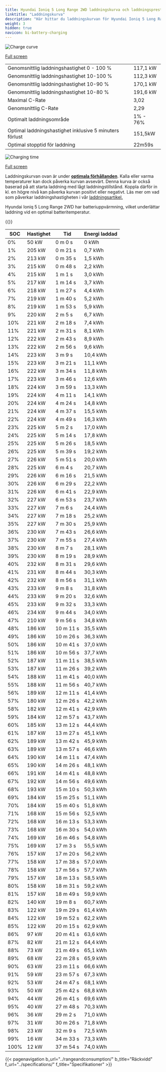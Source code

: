 ```yaml
---
title: Hyundai Ioniq 5 Long Range 2WD laddningskurva och laddningsprestanda
linktitle: "Laddningskurva"
description: "Här hittar du laddningskurvan för Hyundai Ioniq 5 Long Range 2WD."
weight: 3
hidden: true
navicon: bi-battery-charging
---
```

<!-- markdownlint-disable MD033 -->
<img src="/images/models/hyundai/ioniq_5/ioniq_5_long_range_2wd/chargingcurve.svg" alt="Charge curve" class="img-fluid">

[Full screen](/images/models/hyundai/ioniq_5/ioniq_5_long_range_2wd/chargingcurve.svg)


<table class="table table-striped border">
<tbody>
<tr>
<td>Genomsnittlig laddningshastighet 0 - 100 %</td><td>117,1 kW</td>
</tr>
<tr>
<td>Genomsnittlig laddningshastighet 10-100 %</td><td>112,3 kW</td>
</tr>
<tr>
<td>Genomsnittlig laddningshastighet 10-90 %</td><td>170,1 kW</td>
</tr>
<tr>
<td>Genomsnittlig laddningshastighet 10-80 %</td><td>191,6 kW</td>
</tr>
<tr>
<td>Maximal C-Rate</td><td>3,02</td>
</tr>
<tr>
<td>Genomsnittlig C-Rate</td><td>2,29</td>
</tr>
<tr>
<td>Optimalt laddningsområde</td><td>1% - 76%</td>
</tr>
<tr>
<td>Optimal laddningshastighet inklusive 5 minuters förlust</td><td>151,5kW</td>
</tr>
<tr>
<td>Optimal stopptid för laddning</td><td>22m59s</td>
</tr>
</tbody>
</table>
<img src="/images/models/hyundai/ioniq_5/ioniq_5_long_range_2wd/chargingtime.svg" alt="Charging time" class="img-fluid">

[Full screen](/images/models/hyundai/ioniq_5/ioniq_5_long_range_2wd/chargingtime.svg)


Laddningskurvan ovan är under **[optimala förhållanden](../../../../../technology/battery/charging/#temperatur)**. Kalla eller varma temperaturer kan dock påverka kurvan avsevärt. Denna kurva är också baserad på att starta laddning med lågt laddningstillstånd. Koppla därför in kl. en högre nivå kan påverka kurvan positivt eller negativt. Läs mer om vad som påverkar laddningshastigheten i vår [laddningsartikel.](../../../../../technology/battery/charging/)


Hyundai Ioniq 5 Long Range 2WD har batteriuppvärmning, vilket underlättar laddning vid en optimal batteritemperatur.


{{<evkxdisplayaddarticle />}}
<table class="table table-striped border">
<thead>
<tr><th>SOC</th><th>Hastighet</th><th>Tid</th><th>Energi laddad</th></tr>
</thead>
<tbody>
<tr>
<td>0%</td><td>50 kW</td><td> 0 m 0 s </td><td>0 kWh </td>
</tr>
<tr>
<td>1%</td><td>205 kW</td><td> 0 m 21 s </td><td>0,7 kWh </td>
</tr>
<tr>
<td>2%</td><td>213 kW</td><td> 0 m 35 s </td><td>1,5 kWh </td>
</tr>
<tr>
<td>3%</td><td>215 kW</td><td> 0 m 48 s </td><td>2,2 kWh </td>
</tr>
<tr>
<td>4%</td><td>215 kW</td><td> 1 m 1 s </td><td>3,0 kWh </td>
</tr>
<tr>
<td>5%</td><td>217 kW</td><td> 1 m 14 s </td><td>3,7 kWh </td>
</tr>
<tr>
<td>6%</td><td>218 kW</td><td> 1 m 27 s </td><td>4,4 kWh </td>
</tr>
<tr>
<td>7%</td><td>219 kW</td><td> 1 m 40 s </td><td>5,2 kWh </td>
</tr>
<tr>
<td>8%</td><td>219 kW</td><td> 1 m 53 s </td><td>5,9 kWh </td>
</tr>
<tr>
<td>9%</td><td>220 kW</td><td> 2 m 5 s </td><td>6,7 kWh </td>
</tr>
<tr>
<td>10%</td><td>221 kW</td><td> 2 m 18 s </td><td>7,4 kWh </td>
</tr>
<tr>
<td>11%</td><td>221 kW</td><td> 2 m 31 s </td><td>8,1 kWh </td>
</tr>
<tr>
<td>12%</td><td>222 kW</td><td> 2 m 43 s </td><td>8,9 kWh </td>
</tr>
<tr>
<td>13%</td><td>222 kW</td><td> 2 m 56 s </td><td>9,6 kWh </td>
</tr>
<tr>
<td>14%</td><td>223 kW</td><td> 3 m 9 s </td><td>10,4 kWh </td>
</tr>
<tr>
<td>15%</td><td>223 kW</td><td> 3 m 21 s </td><td>11,1 kWh </td>
</tr>
<tr>
<td>16%</td><td>222 kW</td><td> 3 m 34 s </td><td>11,8 kWh </td>
</tr>
<tr>
<td>17%</td><td>223 kW</td><td> 3 m 46 s </td><td>12,6 kWh </td>
</tr>
<tr>
<td>18%</td><td>224 kW</td><td> 3 m 59 s </td><td>13,3 kWh </td>
</tr>
<tr>
<td>19%</td><td>224 kW</td><td> 4 m 11 s </td><td>14,1 kWh </td>
</tr>
<tr>
<td>20%</td><td>224 kW</td><td> 4 m 24 s </td><td>14,8 kWh </td>
</tr>
<tr>
<td>21%</td><td>224 kW</td><td> 4 m 37 s </td><td>15,5 kWh </td>
</tr>
<tr>
<td>22%</td><td>224 kW</td><td> 4 m 49 s </td><td>16,3 kWh </td>
</tr>
<tr>
<td>23%</td><td>225 kW</td><td> 5 m 2 s </td><td>17,0 kWh </td>
</tr>
<tr>
<td>24%</td><td>225 kW</td><td> 5 m 14 s </td><td>17,8 kWh </td>
</tr>
<tr>
<td>25%</td><td>225 kW</td><td> 5 m 26 s </td><td>18,5 kWh </td>
</tr>
<tr>
<td>26%</td><td>225 kW</td><td> 5 m 39 s </td><td>19,2 kWh </td>
</tr>
<tr>
<td>27%</td><td>226 kW</td><td> 5 m 51 s </td><td>20,0 kWh </td>
</tr>
<tr>
<td>28%</td><td>225 kW</td><td> 6 m 4 s </td><td>20,7 kWh </td>
</tr>
<tr>
<td>29%</td><td>226 kW</td><td> 6 m 16 s </td><td>21,5 kWh </td>
</tr>
<tr>
<td>30%</td><td>226 kW</td><td> 6 m 29 s </td><td>22,2 kWh </td>
</tr>
<tr>
<td>31%</td><td>226 kW</td><td> 6 m 41 s </td><td>22,9 kWh </td>
</tr>
<tr>
<td>32%</td><td>227 kW</td><td> 6 m 53 s </td><td>23,7 kWh </td>
</tr>
<tr>
<td>33%</td><td>227 kW</td><td> 7 m 6 s </td><td>24,4 kWh </td>
</tr>
<tr>
<td>34%</td><td>227 kW</td><td> 7 m 18 s </td><td>25,2 kWh </td>
</tr>
<tr>
<td>35%</td><td>227 kW</td><td> 7 m 30 s </td><td>25,9 kWh </td>
</tr>
<tr>
<td>36%</td><td>230 kW</td><td> 7 m 43 s </td><td>26,6 kWh </td>
</tr>
<tr>
<td>37%</td><td>230 kW</td><td> 7 m 55 s </td><td>27,4 kWh </td>
</tr>
<tr>
<td>38%</td><td>230 kW</td><td> 8 m 7 s </td><td>28,1 kWh </td>
</tr>
<tr>
<td>39%</td><td>230 kW</td><td> 8 m 19 s </td><td>28,9 kWh </td>
</tr>
<tr>
<td>40%</td><td>232 kW</td><td> 8 m 31 s </td><td>29,6 kWh </td>
</tr>
<tr>
<td>41%</td><td>231 kW</td><td> 8 m 44 s </td><td>30,3 kWh </td>
</tr>
<tr>
<td>42%</td><td>232 kW</td><td> 8 m 56 s </td><td>31,1 kWh </td>
</tr>
<tr>
<td>43%</td><td>233 kW</td><td> 9 m 8 s </td><td>31,8 kWh </td>
</tr>
<tr>
<td>44%</td><td>233 kW</td><td> 9 m 20 s </td><td>32,6 kWh </td>
</tr>
<tr>
<td>45%</td><td>233 kW</td><td> 9 m 32 s </td><td>33,3 kWh </td>
</tr>
<tr>
<td>46%</td><td>234 kW</td><td> 9 m 44 s </td><td>34,0 kWh </td>
</tr>
<tr>
<td>47%</td><td>210 kW</td><td> 9 m 56 s </td><td>34,8 kWh </td>
</tr>
<tr>
<td>48%</td><td>186 kW</td><td> 10 m 11 s </td><td>35,5 kWh </td>
</tr>
<tr>
<td>49%</td><td>186 kW</td><td> 10 m 26 s </td><td>36,3 kWh </td>
</tr>
<tr>
<td>50%</td><td>186 kW</td><td> 10 m 41 s </td><td>37,0 kWh </td>
</tr>
<tr>
<td>51%</td><td>186 kW</td><td> 10 m 56 s </td><td>37,7 kWh </td>
</tr>
<tr>
<td>52%</td><td>187 kW</td><td> 11 m 11 s </td><td>38,5 kWh </td>
</tr>
<tr>
<td>53%</td><td>187 kW</td><td> 11 m 26 s </td><td>39,2 kWh </td>
</tr>
<tr>
<td>54%</td><td>188 kW</td><td> 11 m 41 s </td><td>40,0 kWh </td>
</tr>
<tr>
<td>55%</td><td>188 kW</td><td> 11 m 56 s </td><td>40,7 kWh </td>
</tr>
<tr>
<td>56%</td><td>189 kW</td><td> 12 m 11 s </td><td>41,4 kWh </td>
</tr>
<tr>
<td>57%</td><td>180 kW</td><td> 12 m 26 s </td><td>42,2 kWh </td>
</tr>
<tr>
<td>58%</td><td>182 kW</td><td> 12 m 41 s </td><td>42,9 kWh </td>
</tr>
<tr>
<td>59%</td><td>184 kW</td><td> 12 m 57 s </td><td>43,7 kWh </td>
</tr>
<tr>
<td>60%</td><td>185 kW</td><td> 13 m 12 s </td><td>44,4 kWh </td>
</tr>
<tr>
<td>61%</td><td>187 kW</td><td> 13 m 27 s </td><td>45,1 kWh </td>
</tr>
<tr>
<td>62%</td><td>189 kW</td><td> 13 m 42 s </td><td>45,9 kWh </td>
</tr>
<tr>
<td>63%</td><td>189 kW</td><td> 13 m 57 s </td><td>46,6 kWh </td>
</tr>
<tr>
<td>64%</td><td>190 kW</td><td> 14 m 11 s </td><td>47,4 kWh </td>
</tr>
<tr>
<td>65%</td><td>190 kW</td><td> 14 m 26 s </td><td>48,1 kWh </td>
</tr>
<tr>
<td>66%</td><td>191 kW</td><td> 14 m 41 s </td><td>48,8 kWh </td>
</tr>
<tr>
<td>67%</td><td>192 kW</td><td> 14 m 56 s </td><td>49,6 kWh </td>
</tr>
<tr>
<td>68%</td><td>193 kW</td><td> 15 m 10 s </td><td>50,3 kWh </td>
</tr>
<tr>
<td>69%</td><td>184 kW</td><td> 15 m 25 s </td><td>51,1 kWh </td>
</tr>
<tr>
<td>70%</td><td>184 kW</td><td> 15 m 40 s </td><td>51,8 kWh </td>
</tr>
<tr>
<td>71%</td><td>168 kW</td><td> 15 m 56 s </td><td>52,5 kWh </td>
</tr>
<tr>
<td>72%</td><td>168 kW</td><td> 16 m 13 s </td><td>53,3 kWh </td>
</tr>
<tr>
<td>73%</td><td>168 kW</td><td> 16 m 30 s </td><td>54,0 kWh </td>
</tr>
<tr>
<td>74%</td><td>169 kW</td><td> 16 m 46 s </td><td>54,8 kWh </td>
</tr>
<tr>
<td>75%</td><td>169 kW</td><td> 17 m 3 s </td><td>55,5 kWh </td>
</tr>
<tr>
<td>76%</td><td>157 kW</td><td> 17 m 20 s </td><td>56,2 kWh </td>
</tr>
<tr>
<td>77%</td><td>158 kW</td><td> 17 m 38 s </td><td>57,0 kWh </td>
</tr>
<tr>
<td>78%</td><td>158 kW</td><td> 17 m 56 s </td><td>57,7 kWh </td>
</tr>
<tr>
<td>79%</td><td>157 kW</td><td> 18 m 13 s </td><td>58,5 kWh </td>
</tr>
<tr>
<td>80%</td><td>158 kW</td><td> 18 m 31 s </td><td>59,2 kWh </td>
</tr>
<tr>
<td>81%</td><td>157 kW</td><td> 18 m 49 s </td><td>59,9 kWh </td>
</tr>
<tr>
<td>82%</td><td>140 kW</td><td> 19 m 8 s </td><td>60,7 kWh </td>
</tr>
<tr>
<td>83%</td><td>122 kW</td><td> 19 m 29 s </td><td>61,4 kWh </td>
</tr>
<tr>
<td>84%</td><td>122 kW</td><td> 19 m 52 s </td><td>62,2 kWh </td>
</tr>
<tr>
<td>85%</td><td>122 kW</td><td> 20 m 15 s </td><td>62,9 kWh </td>
</tr>
<tr>
<td>86%</td><td>97 kW</td><td> 20 m 41 s </td><td>63,6 kWh </td>
</tr>
<tr>
<td>87%</td><td>82 kW</td><td> 21 m 12 s </td><td>64,4 kWh </td>
</tr>
<tr>
<td>88%</td><td>73 kW</td><td> 21 m 49 s </td><td>65,1 kWh </td>
</tr>
<tr>
<td>89%</td><td>68 kW</td><td> 22 m 28 s </td><td>65,9 kWh </td>
</tr>
<tr>
<td>90%</td><td>63 kW</td><td> 23 m 11 s </td><td>66,6 kWh </td>
</tr>
<tr>
<td>91%</td><td>59 kW</td><td> 23 m 57 s </td><td>67,3 kWh </td>
</tr>
<tr>
<td>92%</td><td>53 kW</td><td> 24 m 47 s </td><td>68,1 kWh </td>
</tr>
<tr>
<td>93%</td><td>50 kW</td><td> 25 m 42 s </td><td>68,8 kWh </td>
</tr>
<tr>
<td>94%</td><td>44 kW</td><td> 26 m 41 s </td><td>69,6 kWh </td>
</tr>
<tr>
<td>95%</td><td>40 kW</td><td> 27 m 48 s </td><td>70,3 kWh </td>
</tr>
<tr>
<td>96%</td><td>36 kW</td><td> 29 m 2 s </td><td>71,0 kWh </td>
</tr>
<tr>
<td>97%</td><td>31 kW</td><td> 30 m 26 s </td><td>71,8 kWh </td>
</tr>
<tr>
<td>98%</td><td>23 kW</td><td> 32 m 9 s </td><td>72,5 kWh </td>
</tr>
<tr>
<td>99%</td><td>16 kW</td><td> 34 m 33 s </td><td>73,3 kWh </td>
</tr>
<tr>
<td>100%</td><td>12 kW</td><td> 37 m 54 s </td><td>74,0 kWh </td>
</tr>
</tbody>
</table>


{{< pagenavigation b_url="../rangeandconsumption/" b_title="Räckvidd" f_url="../specifications/" f_title="Specifikationer" >}}
